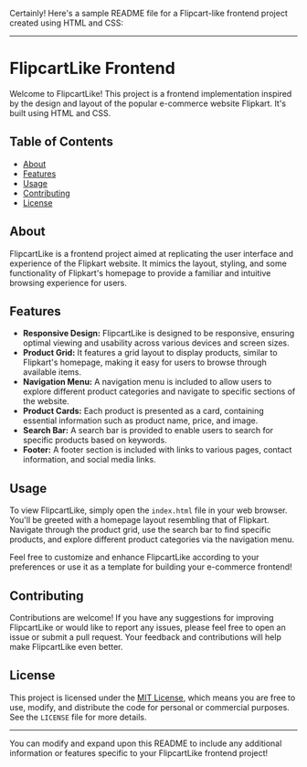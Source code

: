 Certainly! Here's a sample README file for a Flipcart-like frontend project created using HTML and CSS:

---

# FlipcartLike Frontend

Welcome to FlipcartLike! This project is a frontend implementation inspired by the design and layout of the popular e-commerce website Flipkart. It's built using HTML and CSS.

## Table of Contents

- [About](#about)
- [Features](#features)
- [Usage](#usage)
- [Contributing](#contributing)
- [License](#license)

## About

FlipcartLike is a frontend project aimed at replicating the user interface and experience of the Flipkart website. It mimics the layout, styling, and some functionality of Flipkart's homepage to provide a familiar and intuitive browsing experience for users.

## Features

- **Responsive Design:** FlipcartLike is designed to be responsive, ensuring optimal viewing and usability across various devices and screen sizes.
- **Product Grid:** It features a grid layout to display products, similar to Flipkart's homepage, making it easy for users to browse through available items.
- **Navigation Menu:** A navigation menu is included to allow users to explore different product categories and navigate to specific sections of the website.
- **Product Cards:** Each product is presented as a card, containing essential information such as product name, price, and image.
- **Search Bar:** A search bar is provided to enable users to search for specific products based on keywords.
- **Footer:** A footer section is included with links to various pages, contact information, and social media links.

## Usage

To view FlipcartLike, simply open the `index.html` file in your web browser. You'll be greeted with a homepage layout resembling that of Flipkart. Navigate through the product grid, use the search bar to find specific products, and explore different product categories via the navigation menu.

Feel free to customize and enhance FlipcartLike according to your preferences or use it as a template for building your e-commerce frontend!

## Contributing

Contributions are welcome! If you have any suggestions for improving FlipcartLike or would like to report any issues, please feel free to open an issue or submit a pull request. Your feedback and contributions will help make FlipcartLike even better.

## License

This project is licensed under the [MIT License](LICENSE), which means you are free to use, modify, and distribute the code for personal or commercial purposes. See the `LICENSE` file for more details.

---

You can modify and expand upon this README to include any additional information or features specific to your FlipcartLike frontend project!
